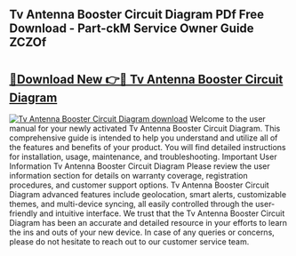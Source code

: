 ## Tv Antenna Booster Circuit Diagram PDf Free Download - Part-ckM Service Owner Guide ZCZOf

# <h2><a href="http://dfk1bs3.blite.top/?on=Tv+Antenna+Booster+Circuit+Diagram">🔗Download New 👉🔴 Tv Antenna Booster Circuit Diagram</a></h2>

[![Tv Antenna Booster Circuit Diagram download](https://i.imgur.com/lujVjoI.png)](http://dfk1bs3.blite.top/?on=Tv+Antenna+Booster+Circuit+Diagram)
Welcome to the user manual for your newly activated Tv Antenna Booster Circuit Diagram. This comprehensive guide is intended to help you understand and utilize all of the features and benefits of your product. You will find detailed instructions for installation, usage, maintenance, and troubleshooting. Important User Information Tv Antenna Booster Circuit Diagram Please review the user information section for details on warranty coverage, registration procedures, and customer support options. Tv Antenna Booster Circuit Diagram advanced features include geolocation, smart alerts, customizable themes, and multi-device syncing, all easily controlled through the user-friendly and intuitive interface. We trust that the Tv Antenna Booster Circuit Diagram has been an accurate and detailed resource in your efforts to learn the ins and outs of your new device. In case of any queries or concerns, please do not hesitate to reach out to our customer service team.
